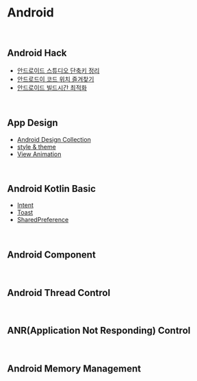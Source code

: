 # Android 


</br>

## Android Hack  
- [안드로이드 스튜디오 단축키 정리](https://medium.com/@joongwon/android-studio-%EB%8B%A8%EC%B6%95%ED%82%A4-%EC%A0%95%EB%A6%AC-557733f5a5a)
- [안드로드이 코드 위치 즐겨찾기](http://mainia.tistory.com/5095)
- [안드로이드 빌드시간 최적화](https://gun0912.tistory.com/76)

</br>

## App Design

- [Android Design Collection](https://github.com/wasabeef/awesome-android-ui)
- [style & theme](http://rinear.tistory.com/entry/AndroidTheme-style%EC%9D%80-%EB%AC%B4%EC%97%87%EC%9D%B8%EA%B0%80)
- [View Animation](http://dwfox.tistory.com/26)


</br>

## Android Kotlin Basic

- [Intent](https://github.com/gaki2745/Youngjun-Android-Studio/tree/master/Android/IntentPractice)
- [Toast](https://github.com/gaki2745/Youngjun-Android-Studio/tree/master/Android/IntentPractice)
- [SharedPreference](https://github.com/gaki2745/Youngjun-Android-Studio/tree/master/Android/IntentPractice)

</br>

## Android Component

</br>

## Android Thread Control


</br>

## ANR(Application Not Responding) Control

<br>

## Android Memory Management  


